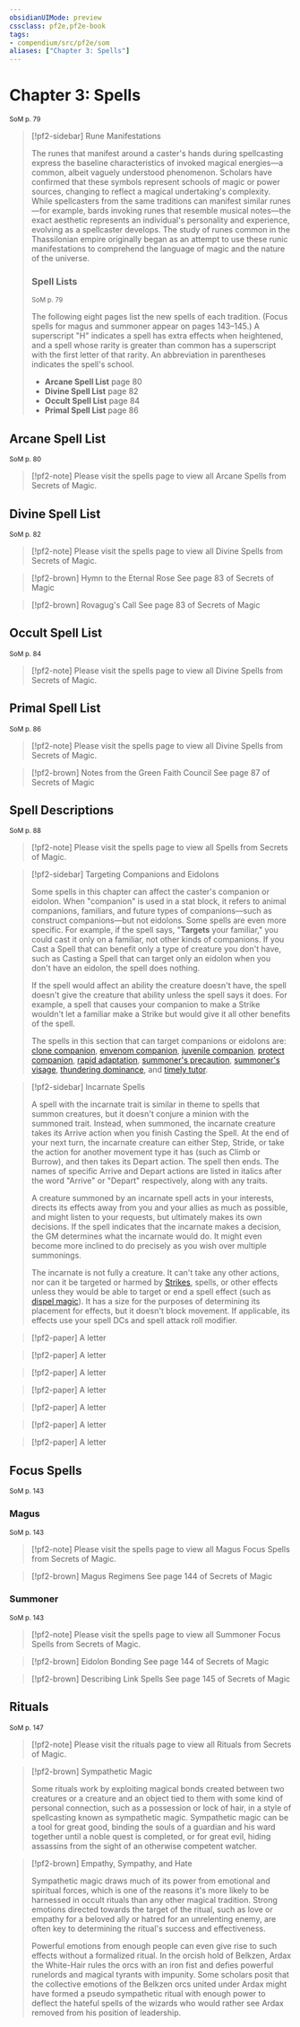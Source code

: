 ```yaml
---
obsidianUIMode: preview
cssclass: pf2e,pf2e-book
tags:
- compendium/src/pf2e/som
aliases: ["Chapter 3: Spells"]
---
```

# Chapter 3: Spells
<sup>SoM p. 79</sup>

> [!pf2-sidebar] Rune Manifestations
> 
> The runes that manifest around a caster's hands during spellcasting express the baseline characteristics of invoked magical energies—a common, albeit vaguely understood phenomenon. Scholars have confirmed that these symbols represent schools of magic or power sources, changing to reflect a magical undertaking's complexity. While spellcasters from the same traditions can manifest similar runes—for example, bards invoking runes that resemble musical notes—the exact aesthetic represents an individual's personality and experience, evolving as a spellcaster develops. The study of runes common in the Thassilonian empire originally began as an attempt to use these runic manifestations to comprehend the language of magic and the nature of the universe.
> 
> ### Spell Lists
> <sup>SoM p. 79</sup>
> 
> The following eight pages list the new spells of each tradition. (Focus spells for magus and summoner appear on pages 143–145.) A superscript "H" indicates a spell has extra effects when heightened, and a spell whose rarity is greater than common has a superscript with the first letter of that rarity. An abbreviation in parentheses indicates the spell's school.
> 
> - **Arcane Spell List** page 80
> - **Divine Spell List** page 82
> - **Occult Spell List** page 84
> - **Primal Spell List** page 86

## Arcane Spell List
<sup>SoM p. 80</sup>

> [!pf2-note]
> Please visit the spells page to view all Arcane Spells from Secrets of Magic.

## Divine Spell List
<sup>SoM p. 82</sup>

> [!pf2-note]
> Please visit the spells page to view all Divine Spells from Secrets of Magic.

> [!pf2-brown] Hymn to the Eternal Rose
> See page 83 of Secrets of Magic

> [!pf2-brown] Rovagug's Call
> See page 83 of Secrets of Magic

## Occult Spell List
<sup>SoM p. 84</sup>

> [!pf2-note]
> Please visit the spells page to view all Divine Spells from Secrets of Magic.

## Primal Spell List
<sup>SoM p. 86</sup>

> [!pf2-note]
> Please visit the spells page to view all Divine Spells from Secrets of Magic.

> [!pf2-brown] Notes from the Green Faith Council
> See page 87 of Secrets of Magic

## Spell Descriptions
<sup>SoM p. 88</sup>

> [!pf2-note]
> Please visit the spells page to view all Spells from Secrets of Magic.

> [!pf2-sidebar] Targeting Companions and Eidolons
> 
> Some spells in this chapter can affect the caster's companion or eidolon. When "companion" is used in a stat block, it refers to animal companions, familiars, and future types of companions—such as construct companions—but not eidolons. Some spells are even more specific. For example, if the spell says, "**Targets** your familiar," you could cast it only on a familiar, not other kinds of companions. If you Cast a Spell that can benefit only a type of creature you don't have, such as Casting a Spell that can target only an eidolon when you don't have an eidolon, the spell does nothing.
> 
> If the spell would affect an ability the creature doesn't have, the spell doesn't give the creature that ability unless the spell says it does. For example, a spell that causes your companion to make a Strike wouldn't let a familiar make a Strike but would give it all other benefits of the spell.
> 
> The spells in this section that can target companions or eidolons are: [clone companion](../../compendium/spells/clone-companion-som.md), [envenom companion](../../compendium/spells/envenom-companion-som.md), [juvenile companion](../../compendium/spells/juvenile-companion-som.md), [protect companion](../../compendium/spells/protect-companion-som.md), [rapid adaptation](../../compendium/spells/rapid-adaptation-som.md), [summoner's precaution](../../compendium/spells/summoners-precaution-som.md), [summoner's visage](../../compendium/spells/summoners-visage-som.md), [thundering dominance](../../compendium/spells/thundering-dominance-som.md), and [timely tutor](../../compendium/spells/timely-tutor-som.md).

> [!pf2-sidebar] Incarnate Spells
> 
> A spell with the incarnate trait is similar in theme to spells that summon creatures, but it doesn't conjure a minion with the summoned trait. Instead, when summoned, the incarnate creature takes its Arrive action when you finish Casting the Spell. At the end of your next turn, the incarnate creature can either Step, Stride, or take the action for another movement type it has (such as Climb or Burrow), and then takes its Depart action. The spell then ends. The names of specific Arrive and Depart actions are listed in italics after the word "Arrive" or "Depart" respectively, along with any traits.
> 
> A creature summoned by an incarnate spell acts in your interests, directs its effects away from you and your allies as much as possible, and might listen to your requests, but ultimately makes its own decisions. If the spell indicates that the incarnate makes a decision, the GM determines what the incarnate would do. It might even become more inclined to do precisely as you wish over multiple summonings.
> 
> The incarnate is not fully a creature. It can't take any other actions, nor can it be targeted or harmed by [Strikes](../actions/strike.md), spells, or other effects unless they would be able to target or end a spell effect (such as [dispel magic](../../compendium/spells/dispel-magic.md)). It has a size for the purposes of determining its placement for effects, but it doesn't block movement. If applicable, its effects use your spell DCs and spell attack roll modifier.

> [!pf2-paper] A letter
> 

> [!pf2-paper] A letter
> 

> [!pf2-paper] A letter
> 

> [!pf2-paper] A letter
> 

> [!pf2-paper] A letter
> 

> [!pf2-paper] A letter
> 

> [!pf2-paper] A letter
> 

## Focus Spells
<sup>SoM p. 143</sup>

### Magus
<sup>SoM p. 143</sup>

> [!pf2-note]
> Please visit the spells page to view all Magus Focus Spells from Secrets of Magic.

> [!pf2-brown] Magus Regimens
> See page 144 of Secrets of Magic

### Summoner
<sup>SoM p. 143</sup>

> [!pf2-note]
> Please visit the spells page to view all Summoner Focus Spells from Secrets of Magic.

> [!pf2-brown] Eidolon Bonding
> See page 144 of Secrets of Magic

> [!pf2-brown] Describing Link Spells
> See page 145 of Secrets of Magic

## Rituals
<sup>SoM p. 147</sup>

> [!pf2-note]
> Please visit the rituals page to view all Rituals from Secrets of Magic.

> [!pf2-brown] Sympathetic Magic
> 
> Some rituals work by exploiting magical bonds created between two creatures or a creature and an object tied to them with some kind of personal connection, such as a possession or lock of hair, in a style of spellcasting known as sympathetic magic. Sympathetic magic can be a tool for great good, binding the souls of a guardian and his ward together until a noble quest is completed, or for great evil, hiding assassins from the sight of an otherwise competent watcher.

> [!pf2-brown] Empathy, Sympathy, and Hate
> 
> Sympathetic magic draws much of its power from emotional and spiritual forces, which is one of the reasons it's more likely to be harnessed in occult rituals than any other magical tradition. Strong emotions directed towards the target of the ritual, such as love or empathy for a beloved ally or hatred for an unrelenting enemy, are often key to determining the ritual's success and effectiveness.
> 
> Powerful emotions from enough people can even give rise to such effects without a formalized ritual. In the orcish hold of Belkzen, Ardax the White-Hair rules the orcs with an iron fist and defies powerful runelords and magical tyrants with impunity. Some scholars posit that the collective emotions of the Belkzen orcs united under Ardax might have formed a pseudo sympathetic ritual with enough power to deflect the hateful spells of the wizards who would rather see Ardax removed from his position of leadership.